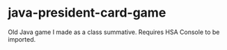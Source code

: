 # java-president-card-game
Old Java game I made as a class summative. Requires HSA Console to be imported.
